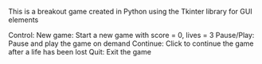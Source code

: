 This is a breakout game created in Python using the Tkinter library for GUI elements

Control:
	New game: Start a new game with score = 0, lives = 3
	Pause/Play: Pause and play the game on demand
	Continue: Click to continue the game after a life has been lost
	Quit: Exit the game
